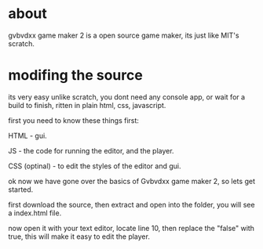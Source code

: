 # about
gvbvdxx game maker 2 is a open source game maker, its just like MIT's scratch.

# modifing the source

its very easy unlike scratch, you dont need any console app, or wait for a build to finish, ritten in plain html, css, javascript.

first you need to know these things first:

HTML - gui.

JS - the code for running the editor, and the player.

CSS (optinal) - to edit the styles of the editor and gui.

ok now we have gone over the basics of Gvbvdxx game maker 2, so lets get started.

first download the source, then extract and open into the folder, you will see a index.html file.

now open it with your text editor, locate line 10, then replace the "false" with true, this will make it easy to edit the player.
